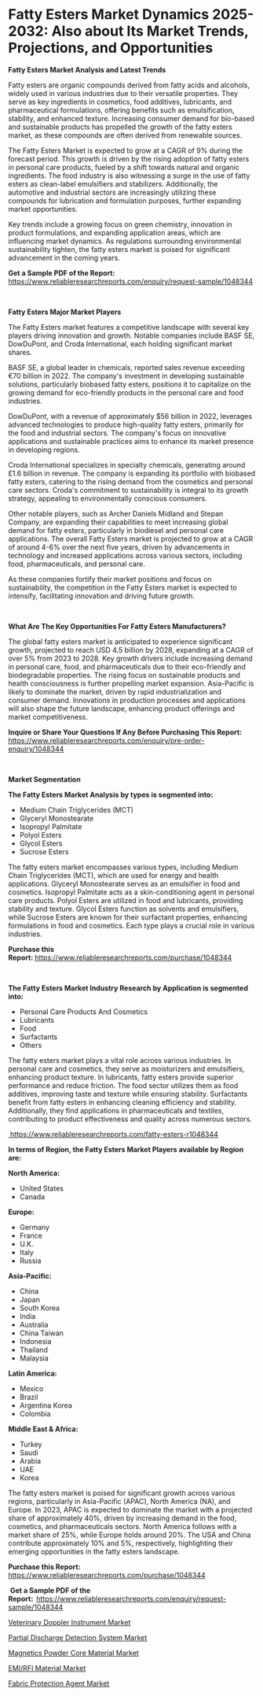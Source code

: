 <p><h1>Fatty Esters Market Dynamics 2025-2032: Also about Its Market Trends, Projections, and Opportunities</h1></p><p><strong>Fatty Esters Market Analysis and Latest Trends</strong></p>
<p><p>Fatty esters are organic compounds derived from fatty acids and alcohols, widely used in various industries due to their versatile properties. They serve as key ingredients in cosmetics, food additives, lubricants, and pharmaceutical formulations, offering benefits such as emulsification, stability, and enhanced texture. Increasing consumer demand for bio-based and sustainable products has propelled the growth of the fatty esters market, as these compounds are often derived from renewable sources.</p><p>The Fatty Esters Market is expected to grow at a CAGR of 9% during the forecast period. This growth is driven by the rising adoption of fatty esters in personal care products, fueled by a shift towards natural and organic ingredients. The food industry is also witnessing a surge in the use of fatty esters as clean-label emulsifiers and stabilizers. Additionally, the automotive and industrial sectors are increasingly utilizing these compounds for lubrication and formulation purposes, further expanding market opportunities.</p><p>Key trends include a growing focus on green chemistry, innovation in product formulations, and expanding application areas, which are influencing market dynamics. As regulations surrounding environmental sustainability tighten, the fatty esters market is poised for significant advancement in the coming years.</p></p>
<p><strong>Get a Sample PDF of the Report:&nbsp;</strong> <a href="https://www.reliableresearchreports.com/enquiry/request-sample/1048344?utm_campaign=2240&utm_medium=2&utm_source=Github&utm_content=ia&utm_term=30012025&utm_id=fatty-esters">https://www.reliableresearchreports.com/enquiry/request-sample/1048344</a></p>
<p>&nbsp;</p>
<p><strong>Fatty Esters Major Market Players</strong></p>
<p><p>The Fatty Esters market features a competitive landscape with several key players driving innovation and growth. Notable companies include BASF SE, DowDuPont, and Croda International, each holding significant market shares.</p><p>BASF SE, a global leader in chemicals, reported sales revenue exceeding €70 billion in 2022. The company's investment in developing sustainable solutions, particularly biobased fatty esters, positions it to capitalize on the growing demand for eco-friendly products in the personal care and food industries.</p><p>DowDuPont, with a revenue of approximately $56 billion in 2022, leverages advanced technologies to produce high-quality fatty esters, primarily for the food and industrial sectors. The company's focus on innovative applications and sustainable practices aims to enhance its market presence in developing regions.</p><p>Croda International specializes in specialty chemicals, generating around £1.6 billion in revenue. The company is expanding its portfolio with biobased fatty esters, catering to the rising demand from the cosmetics and personal care sectors. Croda's commitment to sustainability is integral to its growth strategy, appealing to environmentally conscious consumers.</p><p>Other notable players, such as Archer Daniels Midland and Stepan Company, are expanding their capabilities to meet increasing global demand for fatty esters, particularly in biodiesel and personal care applications. The overall Fatty Esters market is projected to grow at a CAGR of around 4-6% over the next five years, driven by advancements in technology and increased applications across various sectors, including food, pharmaceuticals, and personal care.</p><p>As these companies fortify their market positions and focus on sustainability, the competition in the Fatty Esters market is expected to intensify, facilitating innovation and driving future growth.</p></p>
<p>&nbsp;</p>
<p><strong>What Are The Key Opportunities For Fatty Esters Manufacturers?</strong></p>
<p><p>The global fatty esters market is anticipated to experience significant growth, projected to reach USD 4.5 billion by 2028, expanding at a CAGR of over 5% from 2023 to 2028. Key growth drivers include increasing demand in personal care, food, and pharmaceuticals due to their eco-friendly and biodegradable properties. The rising focus on sustainable products and health consciousness is further propelling market expansion. Asia-Pacific is likely to dominate the market, driven by rapid industrialization and consumer demand. Innovations in production processes and applications will also shape the future landscape, enhancing product offerings and market competitiveness.</p></p>
<p><strong>Inquire or Share Your Questions If Any Before Purchasing This Report:</strong> <a href="https://www.reliableresearchreports.com/enquiry/pre-order-enquiry/1048344?utm_campaign=2240&utm_medium=2&utm_source=Github&utm_content=ia&utm_term=30012025&utm_id=fatty-esters">https://www.reliableresearchreports.com/enquiry/pre-order-enquiry/1048344</a></p>
<p>&nbsp;</p>
<p><strong>Market Segmentation</strong></p>
<p><strong>The Fatty Esters Market Analysis by types is segmented into:</strong></p>
<p><ul><li>Medium Chain Triglycerides (MCT)</li><li>Glyceryl Monostearate</li><li>Isopropyl Palmitate</li><li>Polyol Esters</li><li>Glycol Esters</li><li>Sucrose Esters</li></ul></p>
<p><p>The fatty esters market encompasses various types, including Medium Chain Triglycerides (MCT), which are used for energy and health applications. Glyceryl Monostearate serves as an emulsifier in food and cosmetics. Isopropyl Palmitate acts as a skin-conditioning agent in personal care products. Polyol Esters are utilized in food and lubricants, providing stability and texture. Glycol Esters function as solvents and emulsifiers, while Sucrose Esters are known for their surfactant properties, enhancing formulations in food and cosmetics. Each type plays a crucial role in various industries.</p></p>
<p><strong>Purchase this Report:&nbsp;</strong><a href="https://www.reliableresearchreports.com/purchase/1048344?utm_campaign=2240&utm_medium=2&utm_source=Github&utm_content=ia&utm_term=30012025&utm_id=fatty-esters">https://www.reliableresearchreports.com/purchase/1048344</a></p>
<p>&nbsp;</p>
<p><strong>The Fatty Esters Market Industry Research by Application is segmented into:</strong></p>
<p><ul><li>Personal Care Products And Cosmetics</li><li>Lubricants</li><li>Food</li><li>Surfactants</li><li>Others</li></ul></p>
<p><p>The fatty esters market plays a vital role across various industries. In personal care and cosmetics, they serve as moisturizers and emulsifiers, enhancing product texture. In lubricants, fatty esters provide superior performance and reduce friction. The food sector utilizes them as food additives, improving taste and texture while ensuring stability. Surfactants benefit from fatty esters in enhancing cleaning efficiency and stability. Additionally, they find applications in pharmaceuticals and textiles, contributing to product effectiveness and quality across numerous sectors.</p></p>
<p><a href="https://www.reliableresearchreports.com/fatty-esters-r1048344?utm_campaign=2240&utm_medium=2&utm_source=Github&utm_content=ia&utm_term=30012025&utm_id=fatty-esters">&nbsp;https://www.reliableresearchreports.com/fatty-esters-r1048344</a></p>
<p><strong>In terms of Region, the Fatty Esters Market Players available by Region are:</strong></p>
<p>
    <p> <strong> North America: </strong>
        <ul>
            <li>United States</li>
            <li>Canada</li>
        </ul>
        </p> 
    <p> <strong> Europe: </strong>
        <ul>
            <li>Germany</li>
            <li>France</li>
            <li>U.K.</li>
            <li>Italy</li>
            <li>Russia</li>
        </ul>
        </p> 
    <p> <strong> Asia-Pacific: </strong>
        <ul>
            <li>China</li>
            <li>Japan</li>
            <li>South Korea</li>
            <li>India</li>
            <li>Australia</li>
            <li>China Taiwan</li>
            <li>Indonesia</li>
            <li>Thailand</li>
            <li>Malaysia</li>
        </ul>
        </p> 
    <p> <strong> Latin America: </strong>
        <ul>
            <li>Mexico</li>
            <li>Brazil</li>
            <li>Argentina Korea</li>
            <li>Colombia</li>
        </ul>
        </p> 
    <p> <strong> Middle East & Africa: </strong>
        <ul>
            <li>Turkey</li>
            <li>Saudi</li>
            <li>Arabia</li>
            <li>UAE</li>
            <li>Korea</li>
        </ul>
    </p>
    </p>
<p><p>The fatty esters market is poised for significant growth across various regions, particularly in Asia-Pacific (APAC), North America (NA), and Europe. In 2023, APAC is expected to dominate the market with a projected share of approximately 40%, driven by increasing demand in the food, cosmetics, and pharmaceuticals sectors. North America follows with a market share of 25%, while Europe holds around 20%. The USA and China contribute approximately 10% and 5%, respectively, highlighting their emerging opportunities in the fatty esters landscape.</p></p>
<p><strong>Purchase this Report: </strong><a href="https://www.reliableresearchreports.com/purchase/1048344?utm_campaign=2240&utm_medium=2&utm_source=Github&utm_content=ia&utm_term=30012025&utm_id=fatty-esters">https://www.reliableresearchreports.com/purchase/1048344</a></p>
<p>&nbsp;<strong>Get a Sample PDF of the Report:&nbsp;&nbsp;</strong><a href="https://www.reliableresearchreports.com/enquiry/request-sample/1048344?utm_campaign=2240&utm_medium=2&utm_source=Github&utm_content=ia&utm_term=30012025&utm_id=fatty-esters">https://www.reliableresearchreports.com/enquiry/request-sample/1048344</a></p>
<p><strong></strong></p>
<p><p><a href="https://www.linkedin.com/pulse/how-veterinary-doppler-instrument-market-projected-soar-sydzf?utm_campaign=2240&utm_medium=2&utm_source=Github&utm_content=ia&utm_term=30012025&utm_id=fatty-esters">Veterinary Doppler Instrument Market</a></p><p><a href="https://www.linkedin.com/pulse/partial-discharge-detection-system-market-size-share-analysis-lvnuf?utm_campaign=2240&utm_medium=2&utm_source=Github&utm_content=ia&utm_term=30012025&utm_id=fatty-esters">Partial Discharge Detection System Market</a></p><p><a href="https://www.linkedin.com/pulse/insights-magnetics-powder-core-material-market-from-2025-2032-byhyf?utm_campaign=2240&utm_medium=2&utm_source=Github&utm_content=ia&utm_term=30012025&utm_id=fatty-esters">Magnetics Powder Core Material Market</a></p><p><a href="https://www.linkedin.com/pulse/accurate-data-emirfi-material-market-size-share-volume-iphlf?utm_campaign=2240&utm_medium=2&utm_source=Github&utm_content=ia&utm_term=30012025&utm_id=fatty-esters">EMI/RFI Material Market</a></p><p><a href="https://www.linkedin.com/pulse/global-analysis-fabric-protection-agent-market-size-scope-64eef?utm_campaign=2240&utm_medium=2&utm_source=Github&utm_content=ia&utm_term=30012025&utm_id=fatty-esters">Fabric Protection Agent Market</a></p></p>